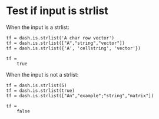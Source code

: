 # Test if input is strlist

When the input is a strlist:

```in
tf = dash.is.strlist('A char row vector')
tf = dash.is.strlist(["A","string","vector"])
tf = dash.is.strlist({'A', 'cellstring', 'vector'})
```

```out
tf = 
    true
```

When the input is not a strlist:

```in
tf = dash.is.strlist(5)
tf = dash.is.strlist(true)
tf = dash.is.strlist(["An","example";"string","matrix"])
```

```out
tf = 
    false
```